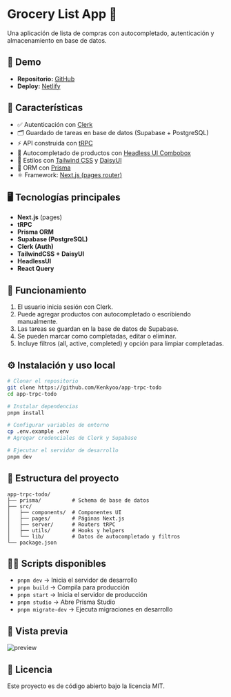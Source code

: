 # Grocery List App 🛒

Una aplicación de lista de compras con autocompletado, autenticación y almacenamiento en base de datos.

## 🚀 Demo

* **Repositorio:** [GitHub](https://github.com/Kenkyoo/app-trpc-todo)
* **Deploy:** [Netlify](https://app-trpc-todo.netlify.app)

## 🧩 Características

* ✅ Autenticación con [Clerk](https://clerk.com)
* 🗂️ Guardado de tareas en base de datos (Supabase + PostgreSQL)
* ⚡ API construida con [tRPC](https://trpc.io)
* 🧠 Autocompletado de productos con [Headless UI Combobox](https://headlessui.com)
* 🎨 Estilos con [Tailwind CSS](https://tailwindcss.com) y [DaisyUI](https://daisyui.com)
* 💾 ORM con [Prisma](https://www.prisma.io)
* ⚛️ Framework: [Next.js (pages router)](https://nextjs.org)

## 🖥️ Tecnologías principales

* **Next.js** (pages)
* **tRPC**
* **Prisma ORM**
* **Supabase (PostgreSQL)**
* **Clerk (Auth)**
* **TailwindCSS + DaisyUI**
* **HeadlessUI**
* **React Query**

## 🧠 Funcionamiento

1. El usuario inicia sesión con Clerk.
2. Puede agregar productos con autocompletado o escribiendo manualmente.
3. Las tareas se guardan en la base de datos de Supabase.
4. Se pueden marcar como completadas, editar o eliminar.
5. Incluye filtros (all, active, completed) y opción para limpiar completadas.

## ⚙️ Instalación y uso local

```bash
# Clonar el repositorio
git clone https://github.com/Kenkyoo/app-trpc-todo
cd app-trpc-todo

# Instalar dependencias
pnpm install

# Configurar variables de entorno
cp .env.example .env
# Agregar credenciales de Clerk y Supabase

# Ejecutar el servidor de desarrollo
pnpm dev
```

## 📁 Estructura del proyecto

```
app-trpc-todo/
├── prisma/          # Schema de base de datos
├── src/
│   ├── components/  # Componentes UI
│   ├── pages/       # Páginas Next.js
│   ├── server/      # Routers tRPC
│   ├── utils/       # Hooks y helpers
│   └── lib/         # Datos de autocompletado y filtros
└── package.json
```

## 🧑‍💻 Scripts disponibles

* `pnpm dev` → Inicia el servidor de desarrollo
* `pnpm build` → Compila para producción
* `pnpm start` → Inicia el servidor de producción
* `pnpm studio` → Abre Prisma Studio
* `pnpm migrate-dev` → Ejecuta migraciones en desarrollo

## 📸 Vista previa

![preview](https://github.com/Kenkyoo/app-trpc-todo/blob/main/public/preview.png)

## 🧾 Licencia

Este proyecto es de código abierto bajo la licencia MIT.
